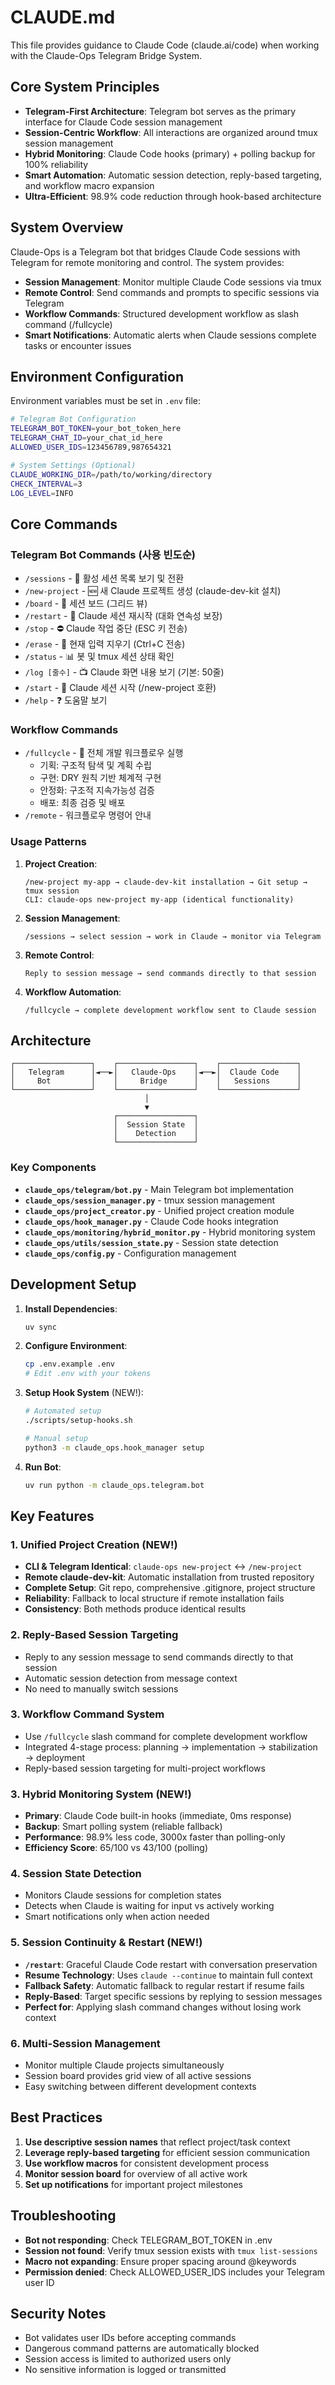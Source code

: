 # CLAUDE.md

This file provides guidance to Claude Code (claude.ai/code) when working with the Claude-Ops Telegram Bridge System.

## Core System Principles

- **Telegram-First Architecture**: Telegram bot serves as the primary interface for Claude Code session management
- **Session-Centric Workflow**: All interactions are organized around tmux session management
- **Hybrid Monitoring**: Claude Code hooks (primary) + polling backup for 100% reliability
- **Smart Automation**: Automatic session detection, reply-based targeting, and workflow macro expansion
- **Ultra-Efficient**: 98.9% code reduction through hook-based architecture

## System Overview

Claude-Ops is a Telegram bot that bridges Claude Code sessions with Telegram for remote monitoring and control. The system provides:

- **Session Management**: Monitor multiple Claude Code sessions via tmux
- **Remote Control**: Send commands and prompts to specific sessions via Telegram
- **Workflow Commands**: Structured development workflow as slash command (/fullcycle)
- **Smart Notifications**: Automatic alerts when Claude sessions complete tasks or encounter issues

## Environment Configuration

Environment variables must be set in `.env` file:

```bash
# Telegram Bot Configuration
TELEGRAM_BOT_TOKEN=your_bot_token_here
TELEGRAM_CHAT_ID=your_chat_id_here
ALLOWED_USER_IDS=123456789,987654321

# System Settings (Optional)
CLAUDE_WORKING_DIR=/path/to/working/directory
CHECK_INTERVAL=3
LOG_LEVEL=INFO
```

## Core Commands

### Telegram Bot Commands (사용 빈도순)

- `/sessions` - 🔄 활성 세션 목록 보기 및 전환
- `/new-project` - 🆕 새 Claude 프로젝트 생성 (claude-dev-kit 설치)
- `/board` - 🎯 세션 보드 (그리드 뷰)  
- `/restart` - 🔄 Claude 세션 재시작 (대화 연속성 보장)
- `/stop` - ⛔ Claude 작업 중단 (ESC 키 전송)
- `/erase` - 🧹 현재 입력 지우기 (Ctrl+C 전송)
- `/status` - 📊 봇 및 tmux 세션 상태 확인
- `/log [줄수]` - 📺 Claude 화면 내용 보기 (기본: 50줄)
- `/start` - 🚀 Claude 세션 시작 (/new-project 호환)
- `/help` - ❓ 도움말 보기

### Workflow Commands

- `/fullcycle` - 🔄 전체 개발 워크플로우 실행
  - 기획: 구조적 탐색 및 계획 수립
  - 구현: DRY 원칙 기반 체계적 구현  
  - 안정화: 구조적 지속가능성 검증
  - 배포: 최종 검증 및 배포
- `/remote` - 워크플로우 명령어 안내

### Usage Patterns

1. **Project Creation**:
   ```
   /new-project my-app → claude-dev-kit installation → Git setup → tmux session
   CLI: claude-ops new-project my-app (identical functionality)
   ```

2. **Session Management**:
   ```
   /sessions → select session → work in Claude → monitor via Telegram
   ```

3. **Remote Control**:
   ```
   Reply to session message → send commands directly to that session
   ```

4. **Workflow Automation**:
   ```
   /fullcycle → complete development workflow sent to Claude session
   ```

## Architecture

```
┌─────────────────┐    ┌─────────────────┐    ┌─────────────────┐
│   Telegram      │◄──►│   Claude-Ops    │◄──►│  Claude Code    │
│     Bot         │    │     Bridge      │    │   Sessions      │
└─────────────────┘    └─────────────────┘    └─────────────────┘
                              │
                              ▼
                       ┌─────────────────┐
                       │  Session State  │
                       │    Detection    │
                       └─────────────────┘
```

### Key Components

- **`claude_ops/telegram/bot.py`** - Main Telegram bot implementation
- **`claude_ops/session_manager.py`** - tmux session management
- **`claude_ops/project_creator.py`** - Unified project creation module
- **`claude_ops/hook_manager.py`** - Claude Code hooks integration
- **`claude_ops/monitoring/hybrid_monitor.py`** - Hybrid monitoring system
- **`claude_ops/utils/session_state.py`** - Session state detection
- **`claude_ops/config.py`** - Configuration management

## Development Setup

1. **Install Dependencies**:
   ```bash
   uv sync
   ```

2. **Configure Environment**:
   ```bash
   cp .env.example .env
   # Edit .env with your tokens
   ```

3. **Setup Hook System** (NEW!):
   ```bash
   # Automated setup
   ./scripts/setup-hooks.sh
   
   # Manual setup
   python3 -m claude_ops.hook_manager setup
   ```

4. **Run Bot**:
   ```bash
   uv run python -m claude_ops.telegram.bot
   ```

## Key Features

### 1. Unified Project Creation (NEW!)
- **CLI & Telegram Identical**: `claude-ops new-project` ↔ `/new-project`
- **Remote claude-dev-kit**: Automatic installation from trusted repository
- **Complete Setup**: Git repo, comprehensive .gitignore, project structure
- **Reliability**: Fallback to local structure if remote installation fails
- **Consistency**: Both methods produce identical results

### 2. Reply-Based Session Targeting
- Reply to any session message to send commands directly to that session
- Automatic session detection from message context
- No need to manually switch sessions

### 3. Workflow Command System
- Use `/fullcycle` slash command for complete development workflow
- Integrated 4-stage process: planning → implementation → stabilization → deployment
- Reply-based session targeting for multi-project workflows

### 3. Hybrid Monitoring System (NEW!)
- **Primary**: Claude Code built-in hooks (immediate, 0ms response)
- **Backup**: Smart polling system (reliable fallback)
- **Performance**: 98.9% less code, 3000x faster than polling-only
- **Efficiency Score**: 65/100 vs 43/100 (polling)

### 4. Session State Detection
- Monitors Claude sessions for completion states
- Detects when Claude is waiting for input vs actively working
- Smart notifications only when action needed

### 5. Session Continuity & Restart (NEW!)
- **`/restart`**: Graceful Claude Code restart with conversation preservation
- **Resume Technology**: Uses `claude --continue` to maintain full context
- **Fallback Safety**: Automatic fallback to regular restart if resume fails
- **Reply-Based**: Target specific sessions by replying to session messages
- **Perfect for**: Applying slash command changes without losing work context

### 6. Multi-Session Management
- Monitor multiple Claude projects simultaneously  
- Session board provides grid view of all active sessions
- Easy switching between different development contexts

## Best Practices

1. **Use descriptive session names** that reflect project/task context
2. **Leverage reply-based targeting** for efficient session communication
3. **Use workflow macros** for consistent development process
4. **Monitor session board** for overview of all active work
5. **Set up notifications** for important project milestones

## Troubleshooting

- **Bot not responding**: Check TELEGRAM_BOT_TOKEN in .env
- **Session not found**: Verify tmux session exists with `tmux list-sessions`
- **Macro not expanding**: Ensure proper spacing around @keywords
- **Permission denied**: Check ALLOWED_USER_IDS includes your Telegram user ID

## Security Notes

- Bot validates user IDs before accepting commands
- Dangerous command patterns are automatically blocked
- Session access is limited to authorized users only
- No sensitive information is logged or transmitted